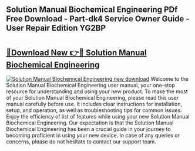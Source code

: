 ## Solution Manual Biochemical Engineering PDf Free Download - Part-dk4 Service Owner Guide - User Repair Edition YG2BP

# <h2><a href="http://bc53048.oget.top/?id=Solution+Manual+Biochemical+Engineering">🔗Download New 👉🔴 Solution Manual Biochemical Engineering</a></h2>

[![Solution Manual Biochemical Engineering new download](https://i.imgur.com/5g1atiW.png)](http://bc53048.oget.top/?id=Solution+Manual+Biochemical+Engineering)
Welcome to the Solution Manual Biochemical Engineering user manual, your one-stop resource for understanding and using your new product. To make the most of your Solution Manual Biochemical Engineering, please read this user manual carefully before use. It includes clear instructions for installation, setup, and operation, as well as troubleshooting tips for common issues. Enjoy the efficiency of list of features while using your new Solution Manual Biochemical Engineering. Our expectation is that the Solution Manual Biochemical Engineering has been a crucial guide in your journey to becoming proficient in using your new device. In case of any queries or concerns, please do not hesitate to contact our support team.
